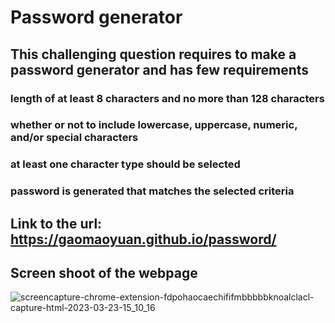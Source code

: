# Password generator

## This challenging question requires to make a password generator and has few requirements 

### length of at least 8 characters and no more than 128 characters

### whether or not to include lowercase, uppercase, numeric, and/or special characters

### at least one character type should be selected

### password is generated that matches the selected criteria

## Link to the url: https://gaomaoyuan.github.io/password/

## Screen shoot of the webpage 

![screencapture-chrome-extension-fdpohaocaechififmbbbbbknoalclacl-capture-html-2023-03-23-15_10_16](https://user-images.githubusercontent.com/73092032/227322994-2c2bb5c4-6561-4c88-916f-7aa7e747bd7b.png)
